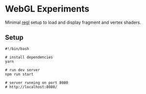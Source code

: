 
# WebGL Experiments #

Minimal [regl](http://regl.party/) setup to load and display fragment and vertex shaders.


## Setup #

```shell
#!/bin/bash

# install dependencies
yarn

# run dev server
npm run start

# server running on port 8080
# http://localhost:8080/
```
